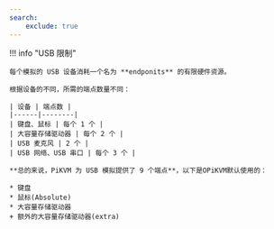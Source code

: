 ```yaml
---
search:
    exclude: true
---
```



!!! info "USB 限制"

    每个模拟的 USB 设备消耗一个名为 **endponits** 的有限硬件资源。

    根据设备的不同，所需的端点数量不同：

    | 设备 | 端点数 |
    |------|--------|
    | 键盘、鼠标 | 每个 1 个 |
    | 大容量存储驱动器 | 每个 2 个 |
    | USB 麦克风 | 2 个 |
    | USB 网络、USB 串口 | 每个 3 个 |

    **总的来说，PiKVM 为 USB 模拟提供了 9 个端点**，以下是OPiKVM默认使用的：

    * 键盘
    * 鼠标(Absolute)
    * 大容量存储驱动器
    + 额外的大容量存储驱动器(extra)
